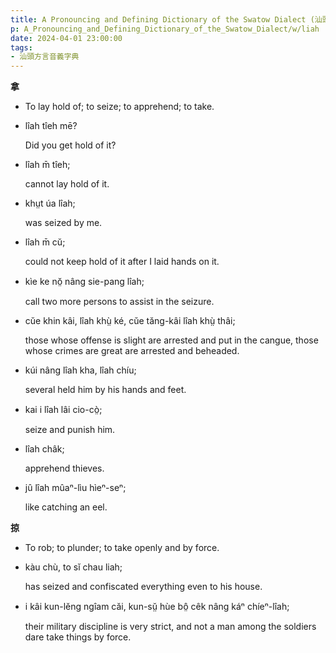 ```yaml
---
title: A Pronouncing and Defining Dictionary of the Swatow Dialect (汕頭方言音義字典) / liah
p: A_Pronouncing_and_Defining_Dictionary_of_the_Swatow_Dialect/w/liah
date: 2024-04-01 23:00:00
tags: 
- 汕頭方言音義字典
---
```



**拿**
- To lay hold of; to seize; to apprehend; to take.

- lîah tîeh mē?

  Did you get hold of it?

- lîah m̄ tîeh;

  cannot lay hold of it.

- khṳt úa lîah;

  was seized by me.

- lîah m̄ cŭ;

  could not keep hold of it after I laid hands on it.

- kìe ke nŏ̤ nâng sie-pang lîah;

  call two more persons to assist in the seizure.

- cŭe khin kâi, lîah khṳ̀ ké, cŭe tăng-kâi lîah khṳ̀ thâi;

  those whose offense is slight are arrested and put in the cangue, those whose crimes are great are arrested and beheaded.

- kúi nâng lîah kha, lîah chíu;

  several held him by his hands and feet.

- kai i lîah lâi cio-cò̤;

  seize and punish him.

- lîah châk;

  apprehend thieves.

- jû lîah mûaⁿ-lìu hìeⁿ-seⁿ;

  like catching an eel.

**掠**
- To rob; to plunder; to take openly and by force.

- kàu chù, to sĭ chau liah;

  has seized and confiscated everything even to his house.

- i kâi kun-lĕng ngîam căi, kun-sṳ̆ hùe bô̤ cêk nâng káⁿ chíeⁿ-lîah;

  their military discipline is very strict, and not a man among the soldiers dare take things by force.